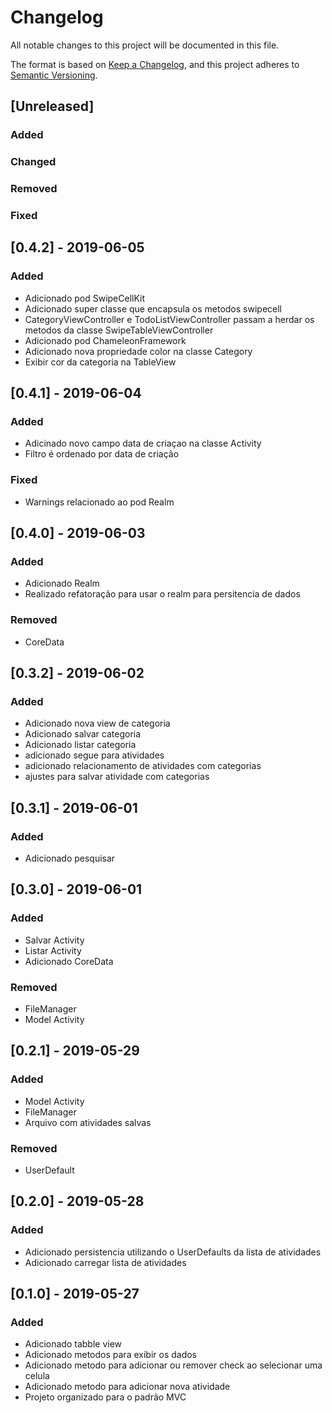 # Changelog
All notable changes to this project will be documented in this file.

The format is based on [Keep a Changelog](https://keepachangelog.com/en/1.0.0/),
and this project adheres to [Semantic Versioning](https://semver.org/spec/v2.0.0.html).

## [Unreleased]

### Added
### Changed
### Removed
### Fixed

## [0.4.2] - 2019-06-05
### Added
- Adicionado pod SwipeCellKit
- Adicionado super classe que encapsula os metodos swipecell
- CategoryViewController e TodoListViewController passam a herdar os metodos da classe SwipeTableViewController
- Adicionado pod ChameleonFramework
- Adicionado nova propriedade color na classe Category
- Exibir cor da categoria na TableView

## [0.4.1] - 2019-06-04
### Added
- Adicinado novo campo data de criaçao na classe Activity
- Filtro é ordenado por data de criação
### Fixed
- Warnings relacionado ao pod Realm

## [0.4.0] - 2019-06-03
### Added
- Adicionado Realm
- Realizado refatoração para usar o realm para persitencia de dados
### Removed
- CoreData

## [0.3.2] - 2019-06-02
### Added
- Adicionado nova view de categoria
- Adicionado salvar categoria
- Adicionado listar categoria
- adicionado segue para atividades
- adicionado relacionamento de atividades com categorias
- ajustes para salvar atividade com categorias


## [0.3.1] - 2019-06-01
### Added
- Adicionado pesquisar


## [0.3.0] - 2019-06-01
### Added
- Salvar Activity 
- Listar Activity
- Adicionado CoreData
### Removed
-  FileManager
-  Model Activity

## [0.2.1] - 2019-05-29
### Added
- Model Activity
- FileManager
- Arquivo com atividades salvas
### Removed
-  UserDefault

## [0.2.0] - 2019-05-28
### Added
- Adicionado persistencia utilizando o UserDefaults da lista de atividades
- Adicionado carregar lista de atividades 

## [0.1.0] - 2019-05-27

### Added
- Adicionado tabble view
- Adicionado metodos para exibir os dados 
- Adicionado metodo para adicionar ou remover check ao selecionar uma celula
- Adicionado metodo para adicionar nova atividade
- Projeto organizado para o padrão MVC
